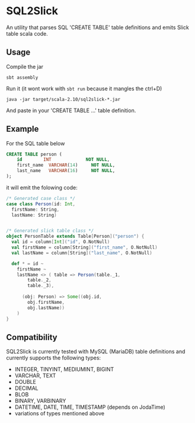SQL2Slick
================

An utility that parses SQL 'CREATE TABLE' table definitions and emits Slick table scala code.

## Usage

Compile the jar

```
sbt assembly
```

Run it (it wont work with `sbt run` because it mangles the ctrl+D)
```
java -jar target/scala-2.10/sql2slick-*.jar
```

And paste in your 'CREATE TABLE ...' table definition.

## Example

For the SQL table below

```sql
CREATE TABLE person (
    id        INT             NOT NULL,  
    first_name  VARCHAR(14)     NOT NULL,
    last_name   VARCHAR(16)     NOT NULL,
);
```

it will emit the folowing code:

```scala
/* Generated case class */
case class Person(id: Int,
  firstName: String,
  lastName: String)


/* Generated slick table class */
object PersonTable extends Table[Person]("person") {
  val id = column[Int]("id", O.NotNull)
  val firstName = column[String]("first_name", O.NotNull)
  val lastName = column[String]("last_name", O.NotNull)

  def * = id ~
    firstName ~
    lastName <> ( table => Person(table._1, 
        table._2, 
        table._3),
  
      (obj: Person) => Some((obj.id, 
        obj.firstName, 
        obj.lastName))
    )
}

```

## Compatibility

SQL2Slick is currently tested with MySQL (MariaDB) table definitions and currently supports the following types:

  - INTEGER, TINYINT, MEDIUMINT, BIGINT
  - VARCHAR, TEXT
  - DOUBLE
  - DECIMAL
  - BLOB 
  - BINARY, VARBINARY
  - DATETIME, DATE, TIME, TIMESTAMP (depends on JodaTime)
  - variations of types mentioned above
